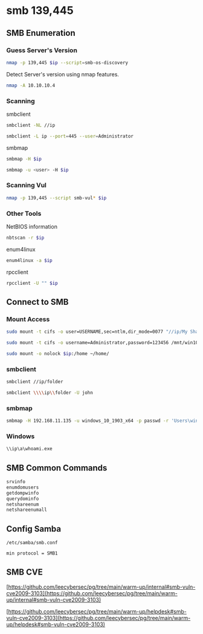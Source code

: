 # smb 139,445

## SMB Enumeration

### Guess Server's Version

``` bash
nmap -p 139,445 $ip --script=smb-os-discovery
```

Detect Server's version using nmap features.

``` bash
nmap -A 10.10.10.4
```

### Scanning

smbclient

``` bash
smbclient -NL //ip
```

``` bash
smbclient -L ip --port=445 --user=Administrator
```

smbmap

``` bash
smbmap -H $ip
```

``` bash
smbmap -u <user> -H $ip
```

### Scanning Vul

``` bash
nmap -p 139,445 --script smb-vul* $ip
```

### Other Tools

NetBIOS information

``` bash
nbtscan -r $ip
```

enum4linux

``` bash
enum4linux -a $ip
```

rpcclient

``` bash
rpcclient -U "" $ip
```
## Connect to SMB

### Mount Access

``` bash
sudo mount -t cifs -o user=USERNAME,sec=ntlm,dir_mode=0077 "//ip/My Share" /mnt/cifs
```

``` bash
sudo mount -t cifs -o username=Administrator,password=123456 /mnt/win10_share -o port=445 //ip/Data
```

``` bash
sudo mount -o nolock $ip:/home ~/home/
```

### smbclient

``` bash
smbclient //ip/folder
```

``` bash
smbclient \\\\ip\\folder -U john 
```

### smbmap

``` bash
smbmap -H 192.168.11.135 -u windows_10_1903_x64 -p passwd -r 'Users\windows_10_1903_x64\Desktop'
```

### Windows

``` bash
\\ip\a\whoami.exe
```

## SMB Common Commands

``` bash
srvinfo
enumdomusers
getdompwinfo
querydominfo
netshareenum
netshareenumall
```

## Config Samba

`/etc/samba/smb.conf`

``` txt
min protocol = SMB1
```

## SMB CVE

[https://github.com/leecybersec/pg/tree/main/warm-up/internal#smb-vuln-cve2009-3103](https://github.com/leecybersec/pg/tree/main/warm-up/internal#smb-vuln-cve2009-3103)

[https://github.com/leecybersec/pg/tree/main/warm-up/helpdesk#smb-vuln-cve2009-3103](https://github.com/leecybersec/pg/tree/main/warm-up/helpdesk#smb-vuln-cve2009-3103)